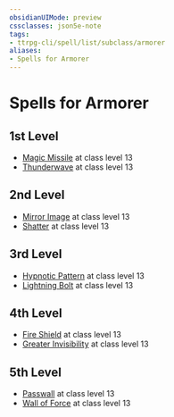 ```yaml
---
obsidianUIMode: preview
cssclasses: json5e-note
tags:
- ttrpg-cli/spell/list/subclass/armorer
aliases:
- Spells for Armorer
---
```

# Spells for Armorer

## 1st Level

- [Magic Missile](/3-Mechanics/CLI/Compendium/spells/magic-missile.md "PHB") at class level 13
- [Thunderwave](/3-Mechanics/CLI/Compendium/spells/thunderwave.md "PHB") at class level 13

## 2nd Level

- [Mirror Image](/3-Mechanics/CLI/Compendium/spells/mirror-image.md "PHB") at class level 13
- [Shatter](/3-Mechanics/CLI/Compendium/spells/shatter.md "PHB") at class level 13

## 3rd Level

- [Hypnotic Pattern](/3-Mechanics/CLI/Compendium/spells/hypnotic-pattern.md "PHB") at class level 13
- [Lightning Bolt](/3-Mechanics/CLI/Compendium/spells/lightning-bolt.md "PHB") at class level 13

## 4th Level

- [Fire Shield](/3-Mechanics/CLI/Compendium/spells/fire-shield.md "PHB") at class level 13
- [Greater Invisibility](/3-Mechanics/CLI/Compendium/spells/greater-invisibility.md "PHB") at class level 13

## 5th Level

- [Passwall](/3-Mechanics/CLI/Compendium/spells/passwall.md "PHB") at class level 13
- [Wall of Force](/3-Mechanics/CLI/Compendium/spells/wall-of-force.md "PHB") at class level 13